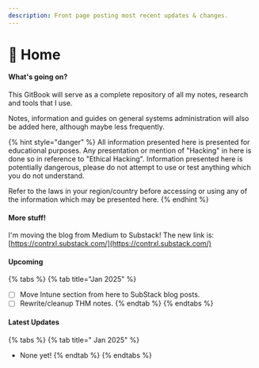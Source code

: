 ```yaml
---
description: Front page posting most recent updates & changes.
---
```


# 🏡 Home

#### What's going on?

This GitBook will serve as a complete repository of all my notes, research and tools that I use.&#x20;

Notes, information and guides on general systems administration will also be added here, although maybe less frequently.

{% hint style="danger" %}
All information presented here is presented for educational purposes. Any presentation or mention of "Hacking" in here is done so in reference to "Ethical Hacking". Information presented here is potentially dangerous, please do not attempt to use or test anything which you do not understand.&#x20;

Refer to the laws in your region/country before accessing or using any of the information which may be presented here.
{% endhint %}

#### More stuff!

I'm moving the blog from Medium to Substack! The new link is: [https://contrxl.substack.com/](https://contrxl.substack.com/)

#### Upcoming

{% tabs %}
{% tab title="Jan 2025" %}
* [ ] Move Intune section from here to SubStack blog posts.
* [ ] Rewrite/cleanup THM notes.
{% endtab %}
{% endtabs %}

#### Latest Updates

{% tabs %}
{% tab title=" Jan 2025" %}
* None yet!
{% endtab %}
{% endtabs %}
